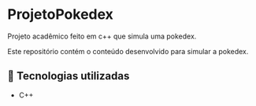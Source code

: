 # ProjetoPokedex

Projeto acadêmico feito em c++ que simula uma pokedex.

Este repositório contém o conteúdo desenvolvido para simular a pokedex.

## 🚀 Tecnologias utilizadas

- C++
